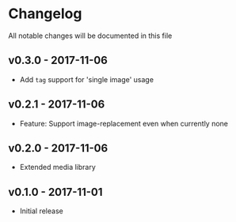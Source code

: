# Changelog

All notable changes will be documented in this file

## v0.3.0 - 2017-11-06
- Add `tag` support for 'single image' usage

## v0.2.1 - 2017-11-06
- Feature: Support image-replacement even when currently none

## v0.2.0 - 2017-11-06
- Extended media library

## v0.1.0 - 2017-11-01
- Initial release